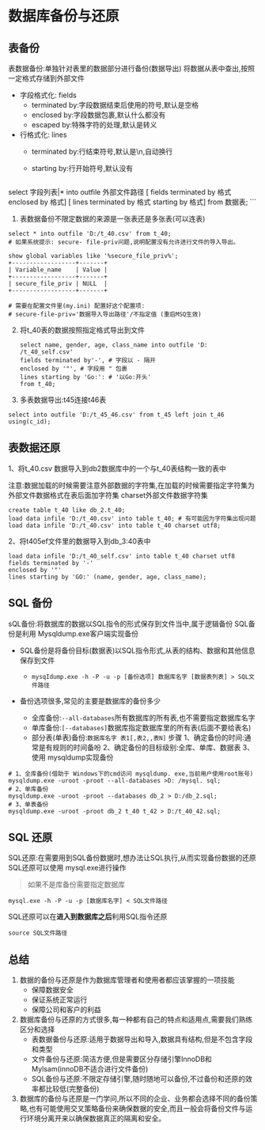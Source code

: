 # 数据库备份与还原

## 表备份

表数据备份:单独针对表里的数据部分进行备份(数据导出)
将数据从表中查出,按照一定格式存储到外部文件

+ 字段格式化: fields
  + terminated by:字段数据结束后使用的符号,默认是空格
  + enclosed by:字段数据包裹,默认什么都没有
  + escaped by:特殊字符的处理,默认是转义
+ 行格式化: lines
  + terminated by:行结束符号,默认是\n,自动换行
  + starting by:行开始符号,默认没有

    ```mysql
select 字段列表|* into outfile 外部文件路径
    [ fields terminated by 格式 enclosed by 格式]
	  [ lines terminated by 格式 starting by 格式]
	  from 数据表;
	  ```
	



1. 表数据备份不限定数据的来源是一张表还是多张表(可以连表)

```mysql
select * into outfile 'D:/t_40.csv' from t_40;
# 如果系统提示: secure- file-priv问题,说明配置没有允许进行文件的导入导出。

show global variables like '%secure_file_priv%';
+------------------+-------+
| Variable_name    | Value |
+------------------+-------+
| secure_file_priv | NULL  |
+------------------+-------+

# 需要在配置文件里(my.ini) 配置好这个配置项: 
# secure-file-priv='数据导入导出路径'/不指定值 (重启MSQ生效)
```

2. 将t_40表的数据按照指定格式导出到文件

   ```mysql
   select name, gender, age, class_name into outfile 'D: /t_40_self.csv'
   fields terminated by'-', # 字段以 - 隔开
   enclosed by '"', # 字段用 " 包裹
   lines starting by 'Go:': # '以Go:开头'
   from t_40;
   ```

   

3. 多表数据导出:t45连接t46表

```mysql
select into outfile 'D:/t_45_46.csv' from t_45 left join t_46 using(c_id);
```

## 表数据还原

1、将t_40.csv 数据导入到db2数据库中的一个与t_40表结构一致的表中

注意:数据加载的时候需要注意外部数据的字符集,在加载的时候需要指定字符集为外部文件数据格式在表后面加字符集 charset外部文件数据字符集

```mysql
create table t_40 like db_2.t_40;
load data infile 'D:/t_40.csv' into table t_40; # 有可能因为字符集出现问题
load data infile 'D:/t_40.csv' into table t_40 charset utf8;
```

2、将t405ef文件里的数据导入到db_3:40表中

```mysql
load data infile 'D:/t_40_self.csv' into table t_40 charset utf8
fields terminated by '-'
enclosed by '"'
lines starting by 'GO:' (name, gender, age, class_name);
```

## SQL 备份

sQL备份:将数据库的数据以SQL指令的形式保存到文件当中,属于逻辑备份
SQL备份是利用 Mysqldump.exe客户端实现备份

+ SQL备份是将备份目标(数据表)以SQL指令形式,从表的结构、数据和其他信息保存到文件
  + `mysqIdump.exe -h -P -u -p [备份选项] 数据库名字 [数据表列表] > SQL文件路径`

+ 备份选项很多,常见的主要是数据库的备份多少
  + 全库备份:`--all-databases`所有数据库的所有表,也不需要指定数据库名字
  + 单库备份:`[--databases]`数据库指定数据库里的所有表(后面不要给表名)
  + 部分表(单表)备份:`数据库名字 表1[,表2,,表N]`
    步骤
    1、确定备份的时间:通常是有规则的时间备吩
    2、确定备份的目标级别:全库、单库、数据表
    3、使用 mysqldump实现备份

```mysql
# 1、全库备份(借助于 Windows下的cmd访问 mysqldump. exe,当前用户使用root账号)
mysqldump.exe -uroot -proot --all-databases >D: /mysql. sql;
# 2、单库备份
mysqldump.exe -uroot -proot --databases db_2 > D:/db_2.sql;
# 3、单表备份
mysqldump.exe -uroot -proot db_2 t_40 t_42 > D:/t_40_42.sql;
```

## SQL 还原

SQL还原:在需要用到SQL备份数据时,想办法让SQL执行,从而实现备份数据的还原  
SQL还原可以使用 mysql.exe进行操作

> 如果不是库备份需要指定数据库

```mysql
mysql.exe -h -P -u -p [数据库名字] < SQL文件路径
```

SQL还原可以在**进入到数据库之后**利用SQL指令还原

```mysql
source SQL文件路径
```

## 总结

1. 数据的备份与还原是作为数据库管理者和使用者都应该掌握的一项技能
   + 保障数据安全
   + 保证系统正常运行
   + 保障公司和客户的利益
2. 数据库备份与还原的方式很多,每一种都有自己的特点和适用点,需要我们熟练区分和选择
   + 表数据备份与还原:适用于数据导出和导入,数据具有结构,但是不包含字段和类型
   + 文件备份与还原:简洁方便,但是需要区分存储引擎InnoDB和Mylsam(innoDB不适合进行文件备份)
   + SQL备份与还原:不限定存储引擎,随时随地可以备份,不过备份和还原的效率都比较低(完整备份)
3. 数据库的备份与还原是一门学问,所以不同的企业、业务都会选择不同的备份策略,也有可能使用交叉策略备份来确保数据的安全,而且一般会将备份文件与运行环境分离开来以确保数据真正的隔离和安全。